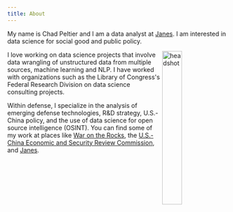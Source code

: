 ```yaml
---
title: About
---
```



My name is Chad Peltier and I am a data analyst at [Janes](janes.com). I am interested in data science for social good and public policy. 

<img src="/./about_files/headshot_circle_smaller.png" alt="headshot" width="30%" height="30%" align = "right"/>


I love working on data science projects that involve data wrangling of unstructured data from multiple sources, machine learning and NLP. I have worked with organizations such as the Library of Congress's Federal Research Division on data science consulting projects. 

Within defense, I specialize in the analysis of emerging defense technologies, R&D strategy, U.S.-China policy, and the use of data science for open source intelligence (OSINT). You can find some of my work at places like [War on the Rocks](https://warontherocks.com/2020/03/put-your-money-where-your-strategy-is-using-machine-learning-to-analyze-the-pentagon-budget/), the [U.S.-China Economic and Security Review Commission](https://www.uscc.gov/research/chinas-logistics-capabilities-expeditionary-operations), and [Janes](https://customer.janes.com/Janes/Display/FG_2109926-JIBR). 

